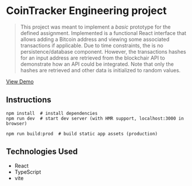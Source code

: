 # CoinTracker Engineering project

> This project was meant to implement a *basic* prototype for the defined assignment. Implemented is a functional React interface that allows adding a Bitcoin address and viewing some associated transactions if applicable. Due to time constraints, the is no persistence/database component. However, the transactions hashes for an input address are retrieved from the blockchair API to demonstrate how an API could be integrated. Note that only the hashes are retrieved and other data is initialized to random values.

[View Demo](https://dlaible.github.io/cointracker-btc/)

## Instructions

```
npm install  # install dependencies
npm run dev  # start dev server (with HMR support, localhost:3000 in browser)

npm run build:prod  # build static app assets (production)
```

## Technologies Used

- React
- TypeScript
- vite

